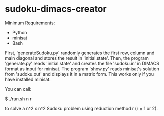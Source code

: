 sudoku-dimacs-creator
=====================

Minimum Requirements:
- Python
- minisat
- Bash

First, 'generateSudoku.py' randomly generates the first row, column and main diagonal and stores the result in 'initial.state'. Then, the program 'generate.py' reads 'initial.state' and creates the file 'sudoku.in' in DIMACS format as input for minisat. The program 'show.py' reads minisat's solution from 'sudoku.out' and displays it in a matrix form. This works only if you have installed minisat.

You can call:

$ ./run.sh n r

to solve a n^2 x n^2 Sudoku problem using reduction method r (r = 1 or 2).

